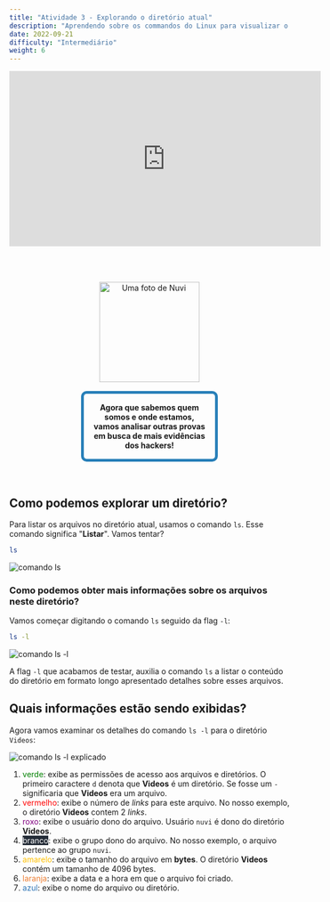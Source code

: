 ```yaml
---
title: "Atividade 3 - Explorando o diretório atual"
description: "Aprendendo sobre os commandos do Linux para visualizar o conteúdo do diretório atual"
date: 2022-09-21
difficulty: "Intermediário"
weight: 6
---
```


<iframe style="display: block; margin: auto;" width="560" height="315" src="https://www.youtube.com/embed/dSsed9cR9QI" alt="Um vídeo do YouTube sobre a atividade 3 - Explorando o diretório atual" frameborder="0" allow="accelerometer; autoplay; clipboard-write; encrypted-media; gyroscope; picture-in-picture" allowfullscreen>
</iframe>

<div style="margin: 1rem;padding: 2rem 2rem;text-align: center;">
    <div style="display: inline-block;padding: 1rem 1rem;vertical-align: middle;">
        <img src="../images/nuvi.PNG?" alt="Uma foto de Nuvi" width="180" height="180" />
    </div>
    <div style="display: inline-block;padding: 1rem 1rem;vertical-align: middle;width:50%;border:5px solid #2980b9;border-radius:10px;font-weight: bold;">
        Agora que sabemos quem somos e onde estamos, vamos analisar outras provas em busca de mais evidências dos hackers!
    </div>
</div>

## Como podemos explorar um diretório?

Para listar os arquivos no diretório atual, usamos o comando `ls`. Esse comando significa "**Listar**". Vamos tentar?

```sh
ls
```

![comando ls](../images/03_ls-command.png?classes=border,shadow)

### Como podemos obter mais informações sobre os arquivos neste diretório?

Vamos começar digitando o comando `ls` seguido da flag `-l`:

```sh
ls -l
```

![comando ls -l](../images/03_ls-l.png?classes=border,shadow)

A flag `-l` que acabamos de testar, auxilia o comando `ls` a listar o conteúdo do diretório em formato longo apresentado detalhes sobre esses arquivos.

## Quais informações estão sendo exibidas?

Agora vamos examinar os detalhes do comando `ls -l` para o diretório `Videos`:

![comando ls -l explicado](../images/03_ls-l-numbers.png?classes=border,shadow)

1. <span style="color:green">verde</span>: exibe as permissões de acesso aos arquivos e diretórios. O primeiro caractere `d` denota que **Videos** é um diretório. Se fosse um `-` significaria que **Videos** era um arquivo.
2. <span style="color:red">vermelho</span>: exibe o número de _links_ para este arquivo. No nosso exemplo, o diretório **Videos** contem 2 _links_.
3. <span style="color:purple">roxo</span>: exibe o usuário dono do arquivo. Usuário `nuvi` é dono do diretório **Videos**.
4. <span style="color:white;background-color:#232b36">branco</span>: exibe o grupo dono do arquivo. No nosso exemplo, o arquivo pertence ao grupo `nuvi`.
5. <span style="color:#ffc000">amarelo</span>: exibe o tamanho do arquivo em **bytes**. O diretório **Videos** contém um tamanho de 4096 bytes.
6. <span style="color:#ed7d31">laranja</span>: exibe a data e a hora em que o arquivo foi criado.
7. <span style="color:#2e75b6">azul</span>: exibe o nome do arquivo ou diretório.
